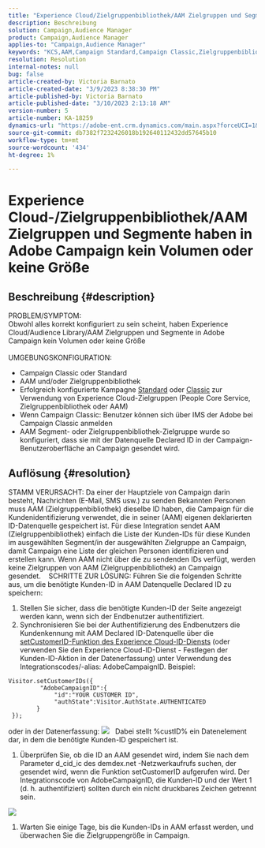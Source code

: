 ```yaml
---
title: "Experience Cloud/Zielgruppenbibliothek/AAM Zielgruppen und Segmente haben in Adobe Campaign kein Volumen oder keine Größe"
description: Beschreibung
solution: Campaign,Audience Manager
product: Campaign,Audience Manager
applies-to: "Campaign,Audience Manager"
keywords: "KCS,AAM,Campaign Standard,Campaign Classic,Zielgruppenbibliothek,People Core Service,Experience Cloud Audiences"
resolution: Resolution
internal-notes: null
bug: false
article-created-by: Victoria Barnato
article-created-date: "3/9/2023 8:38:30 PM"
article-published-by: Victoria Barnato
article-published-date: "3/10/2023 2:13:18 AM"
version-number: 5
article-number: KA-18259
dynamics-url: "https://adobe-ent.crm.dynamics.com/main.aspx?forceUCI=1&pagetype=entityrecord&etn=knowledgearticle&id=f4d94156-babe-ed11-83ff-6045bd006d92"
source-git-commit: db7382f7232426018b192640112432dd57645b10
workflow-type: tm+mt
source-wordcount: '434'
ht-degree: 1%

---
```


# Experience Cloud-/Zielgruppenbibliothek/AAM Zielgruppen und Segmente haben in Adobe Campaign kein Volumen oder keine Größe

## Beschreibung {#description}

PROBLEM/SYMPTOM:
<br>Obwohl alles korrekt konfiguriert zu sein scheint, haben Experience Cloud/Audience Library/AAM Zielgruppen und Segmente in Adobe Campaign kein Volumen oder keine Größe
<br> 
<br>UMGEBUNGSKONFIGURATION:<br>
- Campaign Classic oder Standard
- AAM und/oder Zielgruppenbibliothek
- Erfolgreich konfigurierte Kampagne [Standard](https://experienceleague.adobe.com/docs/campaign-standard/using/integrating-with-adobe-cloud/working-with-campaign-and-audience-manager-or-people-core-service/provisioning-and-configuring-integration-with-audience-manager-or-people-core-service.html?lang=en) oder [Classic](https://experienceleague.adobe.com/docs/campaign-classic/using/integrating-with-adobe-experience-cloud/audience-sharing/configuring-shared-audiences-integration-in-adobe-campaign.html?lang=en) zur Verwendung von Experience Cloud-Zielgruppen (People Core Service, Zielgruppenbibliothek oder AAM)
- Wenn Campaign Classic: Benutzer können sich über IMS der Adobe bei Campaign Classic anmelden
- AAM Segment- oder Zielgruppenbibliothek-Zielgruppe wurde so konfiguriert, dass sie mit der Datenquelle Declared ID in der Campaign-Benutzeroberfläche an Campaign gesendet wird.



## Auflösung {#resolution}


STAMM VERURSACHT: Da einer der Hauptziele von Campaign darin besteht, Nachrichten (E-Mail, SMS usw.) zu senden Bekannten Personen muss AAM (Zielgruppenbibliothek) dieselbe ID haben, die Campaign für die Kundenidentifizierung verwendet, die in seiner (AAM) eigenen deklarierten ID-Datenquelle gespeichert ist. Für diese Integration sendet AAM (Zielgruppenbibliothek) einfach die Liste der Kunden-IDs für diese Kunden im ausgewählten Segment/in der ausgewählten Zielgruppe an Campaign, damit Campaign eine Liste der gleichen Personen identifizieren und erstellen kann. Wenn AAM nicht über die zu sendenden IDs verfügt, werden keine Zielgruppen von AAM (Zielgruppenbibliothek) an Campaign gesendet. 
 
SCHRITTE ZUR LÖSUNG: Führen Sie die folgenden Schritte aus, um die benötigte Kunden-ID in AAM Datenquelle Declared ID zu speichern:

1. Stellen Sie sicher, dass die benötigte Kunden-ID der Seite angezeigt werden kann, wenn sich der Endbenutzer authentifiziert.
2. Synchronisieren Sie bei der Authentifizierung des Endbenutzers die Kundenkennung mit AAM Declared ID-Datenquelle über die [setCustomerID-Funktion des Experience Cloud-ID-Diensts](https://experienceleague.adobe.com/docs/id-service/using/id-service-api/methods/setcustomerids.html?lang=en) (oder verwenden Sie den Experience Cloud-ID-Dienst - Festlegen der Kunden-ID-Aktion in der Datenerfassung) unter Verwendung des Integrationscodes/-alias: AdobeCampaignID. Beispiel:



```
Visitor.setCustomerIDs({
         "AdobeCampaignID":{ 
             "id":"YOUR CUSTOMER ID", 
             "authState":Visitor.AuthState.AUTHENTICATED 
        } 
 });
```


oder in der Datenerfassung:
![](assets/4e9305cf-76a5-ec11-983f-0022480b028f.png)
 
Dabei stellt %custID% ein Datenelement dar, in dem die benötigte Kunden-ID gespeichert ist.



1. Überprüfen Sie, ob die ID an AAM gesendet wird, indem Sie nach dem Parameter d_cid_ic des demdex.net -Netzwerkaufrufs suchen, der gesendet wird, wenn die Funktion setCustomerID aufgerufen wird. Der Integrationscode von AdobeCampaignID, die Kunden-ID und der Wert 1 (d. h. authentifiziert) sollten durch ein nicht druckbares Zeichen getrennt sein.


![](assets/4f9305cf-76a5-ec11-983f-0022480b028f.png)

1. Warten Sie einige Tage, bis die Kunden-IDs in AAM erfasst werden, und überwachen Sie die Zielgruppengröße in Campaign.

